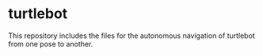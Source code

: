 # turtlebot
This repository includes the files for the autonomous navigation of turtlebot from one pose to another.

